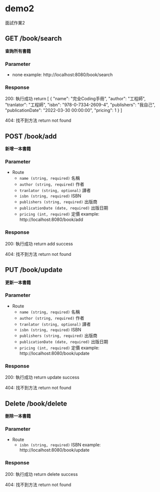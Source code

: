 # demo2
 面試作業2



## GET /book/search
**查詢所有書籍**

### Parameter
- none
example: http://localhost:8080/book/search

### Response

200: 執行成功
return 
[
    {
        "name": "完全Coding手冊",
        "author": "工程師",
        "tranlator": "工程師",
        "isbn": "978-0-7334-2609-4",
        "publishers": "我自己",
        "publicationDate": "2022-03-30 00:00:00",
        "pricing": 1
    }
]

404: 找不到方法
return not found

## POST /book/add
**新增一本書籍**

### Parameter
- Route
    - `name (string, required)` 名稱
    - `author (string, required)` 作者
    - `tranlator (string, optional)` 譯者
    - `isbn (string, required)` ISBN
    - `publishers (string, required)` 出版商
    - `publicationDate (date, required)` 出版日期
    - `pricing (int, required)` 定價
example: http://localhost:8080/book/add

### Response
200: 執行成功
return add success

404: 找不到方法
return not found

## PUT /book/update
**更新一本書籍**

### Parameter
- Route
    - `name (string, required)` 名稱
    - `author (string, required)` 作者
    - `tranlator (string, optional)` 譯者
    - `isbn (string, required)` ISBN
    - `publishers (string, required)` 出版商
    - `publicationDate (date, required)` 出版日期
    - `pricing (int, required)` 定價
example: http://localhost:8080/book/update

### Response
200: 執行成功
return update success

404: 找不到方法
return not found


## Delete /book/delete
**刪除一本書籍**

### Parameter
- Route
    - `isbn (string, required)` ISBN
example: http://localhost:8080/book/update

### Response
200: 執行成功
return delete success

404: 找不到方法
return not found